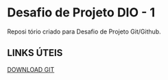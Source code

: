 # Desafio de Projeto DIO - 1
Reposi tório  criado para Desafio de Projeto  Git/Github.

## LINKS ÚTEIS
[DOWNLOAD GIT](https://git-scm.com/) 


